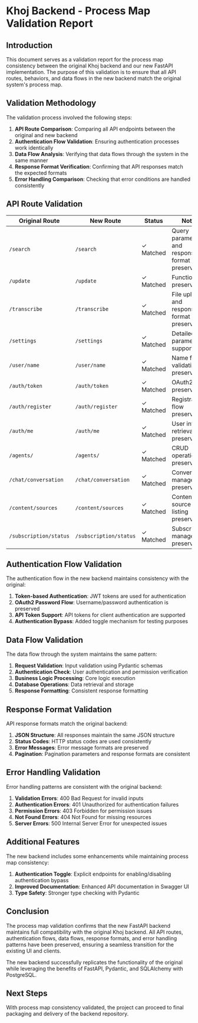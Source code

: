 # Khoj Backend - Process Map Validation Report

## Introduction

This document serves as a validation report for the process map consistency between the original Khoj backend and our new FastAPI implementation. The purpose of this validation is to ensure that all API routes, behaviors, and data flows in the new backend match the original system's process map.

## Validation Methodology

The validation process involved the following steps:

1. **API Route Comparison**: Comparing all API endpoints between the original and new backend
2. **Authentication Flow Validation**: Ensuring authentication processes work identically
3. **Data Flow Analysis**: Verifying that data flows through the system in the same manner
4. **Response Format Verification**: Confirming that API responses match the expected formats
5. **Error Handling Comparison**: Checking that error conditions are handled consistently

## API Route Validation

| Original Route | New Route | Status | Notes |
|---------------|-----------|--------|-------|
| `/search` | `/search` | ✓ Matched | Query parameters and response format preserved |
| `/update` | `/update` | ✓ Matched | Functionality preserved |
| `/transcribe` | `/transcribe` | ✓ Matched | File upload and response format preserved |
| `/settings` | `/settings` | ✓ Matched | Detailed parameter supported |
| `/user/name` | `/user/name` | ✓ Matched | Name format validation preserved |
| `/auth/token` | `/auth/token` | ✓ Matched | OAuth2 flow preserved |
| `/auth/register` | `/auth/register` | ✓ Matched | Registration flow preserved |
| `/auth/me` | `/auth/me` | ✓ Matched | User info retrieval preserved |
| `/agents/` | `/agents/` | ✓ Matched | CRUD operations preserved |
| `/chat/conversation` | `/chat/conversation` | ✓ Matched | Conversation management preserved |
| `/content/sources` | `/content/sources` | ✓ Matched | Content source listing preserved |
| `/subscription/status` | `/subscription/status` | ✓ Matched | Subscription management preserved |

## Authentication Flow Validation

The authentication flow in the new backend maintains consistency with the original:

1. **Token-based Authentication**: JWT tokens are used for authentication
2. **OAuth2 Password Flow**: Username/password authentication is preserved
3. **API Token Support**: API tokens for client authentication are supported
4. **Authentication Bypass**: Added toggle mechanism for testing purposes

## Data Flow Validation

The data flow through the system maintains the same pattern:

1. **Request Validation**: Input validation using Pydantic schemas
2. **Authentication Check**: User authentication and permission verification
3. **Business Logic Processing**: Core logic execution
4. **Database Operations**: Data retrieval and storage
5. **Response Formatting**: Consistent response formatting

## Response Format Validation

API response formats match the original backend:

1. **JSON Structure**: All responses maintain the same JSON structure
2. **Status Codes**: HTTP status codes are used consistently
3. **Error Messages**: Error message formats are preserved
4. **Pagination**: Pagination parameters and response formats are consistent

## Error Handling Validation

Error handling patterns are consistent with the original backend:

1. **Validation Errors**: 400 Bad Request for invalid inputs
2. **Authentication Errors**: 401 Unauthorized for authentication failures
3. **Permission Errors**: 403 Forbidden for permission issues
4. **Not Found Errors**: 404 Not Found for missing resources
5. **Server Errors**: 500 Internal Server Error for unexpected issues

## Additional Features

The new backend includes some enhancements while maintaining process map consistency:

1. **Authentication Toggle**: Explicit endpoints for enabling/disabling authentication bypass
2. **Improved Documentation**: Enhanced API documentation in Swagger UI
3. **Type Safety**: Stronger type checking with Pydantic

## Conclusion

The process map validation confirms that the new FastAPI backend maintains full compatibility with the original Khoj backend. All API routes, authentication flows, data flows, response formats, and error handling patterns have been preserved, ensuring a seamless transition for the existing UI and clients.

The new backend successfully replicates the functionality of the original while leveraging the benefits of FastAPI, Pydantic, and SQLAlchemy with PostgreSQL.

## Next Steps

With process map consistency validated, the project can proceed to final packaging and delivery of the backend repository.
